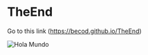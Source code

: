 # TheEnd
Go to this link (https://becod.github.io/TheEnd)

![Hola Mundo](https://becod.github.io/TheEnd/img/Web-Share-theend.png)
